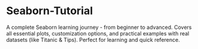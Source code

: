 # Seaborn-Tutorial
A complete Seaborn learning journey - from beginner to advanced. Covers all essential plots, customization options, and practical examples with real datasets (like Titanic &amp; Tips). Perfect for learning and quick reference.
